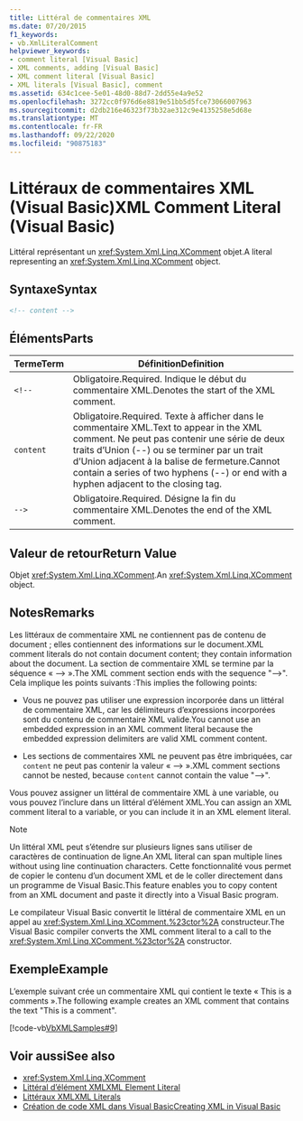 ```yaml
---
title: Littéral de commentaires XML
ms.date: 07/20/2015
f1_keywords:
- vb.XmlLiteralComment
helpviewer_keywords:
- comment literal [Visual Basic]
- XML comments, adding [Visual Basic]
- XML comment literal [Visual Basic]
- XML literals [Visual Basic], comment
ms.assetid: 634c1cee-5e01-48d0-88d7-2dd55e4a9e52
ms.openlocfilehash: 3272cc0f976d6e8819e51bb5d5fce73066007963
ms.sourcegitcommit: d2db216e46323f73b32ae312c9e4135258e5d68e
ms.translationtype: MT
ms.contentlocale: fr-FR
ms.lasthandoff: 09/22/2020
ms.locfileid: "90875183"
---
```

# <a name="xml-comment-literal-visual-basic"></a><span data-ttu-id="0f613-102">Littéraux de commentaires XML (Visual Basic)</span><span class="sxs-lookup"><span data-stu-id="0f613-102">XML Comment Literal (Visual Basic)</span></span>

<span data-ttu-id="0f613-103">Littéral représentant un <xref:System.Xml.Linq.XComment> objet.</span><span class="sxs-lookup"><span data-stu-id="0f613-103">A literal representing an <xref:System.Xml.Linq.XComment> object.</span></span>  
  
## <a name="syntax"></a><span data-ttu-id="0f613-104">Syntaxe</span><span class="sxs-lookup"><span data-stu-id="0f613-104">Syntax</span></span>  
  
```xml  
<!-- content -->  
```  
  
## <a name="parts"></a><span data-ttu-id="0f613-105">Éléments</span><span class="sxs-lookup"><span data-stu-id="0f613-105">Parts</span></span>  
  
|<span data-ttu-id="0f613-106">Terme</span><span class="sxs-lookup"><span data-stu-id="0f613-106">Term</span></span>|<span data-ttu-id="0f613-107">Définition</span><span class="sxs-lookup"><span data-stu-id="0f613-107">Definition</span></span>|  
|---|---|  
|`<!--`|<span data-ttu-id="0f613-108">Obligatoire.</span><span class="sxs-lookup"><span data-stu-id="0f613-108">Required.</span></span> <span data-ttu-id="0f613-109">Indique le début du commentaire XML.</span><span class="sxs-lookup"><span data-stu-id="0f613-109">Denotes the start of the XML comment.</span></span>|  
|`content`|<span data-ttu-id="0f613-110">Obligatoire.</span><span class="sxs-lookup"><span data-stu-id="0f613-110">Required.</span></span> <span data-ttu-id="0f613-111">Texte à afficher dans le commentaire XML.</span><span class="sxs-lookup"><span data-stu-id="0f613-111">Text to appear in the XML comment.</span></span> <span data-ttu-id="0f613-112">Ne peut pas contenir une série de deux traits d’Union (--) ou se terminer par un trait d’Union adjacent à la balise de fermeture.</span><span class="sxs-lookup"><span data-stu-id="0f613-112">Cannot contain a series of two hyphens (--) or end with a hyphen adjacent to the closing tag.</span></span>|  
|`-->`|<span data-ttu-id="0f613-113">Obligatoire.</span><span class="sxs-lookup"><span data-stu-id="0f613-113">Required.</span></span> <span data-ttu-id="0f613-114">Désigne la fin du commentaire XML.</span><span class="sxs-lookup"><span data-stu-id="0f613-114">Denotes the end of the XML comment.</span></span>|  
  
## <a name="return-value"></a><span data-ttu-id="0f613-115">Valeur de retour</span><span class="sxs-lookup"><span data-stu-id="0f613-115">Return Value</span></span>  

 <span data-ttu-id="0f613-116">Objet <xref:System.Xml.Linq.XComment>.</span><span class="sxs-lookup"><span data-stu-id="0f613-116">An <xref:System.Xml.Linq.XComment> object.</span></span>  
  
## <a name="remarks"></a><span data-ttu-id="0f613-117">Notes</span><span class="sxs-lookup"><span data-stu-id="0f613-117">Remarks</span></span>  

 <span data-ttu-id="0f613-118">Les littéraux de commentaire XML ne contiennent pas de contenu de document ; elles contiennent des informations sur le document.</span><span class="sxs-lookup"><span data-stu-id="0f613-118">XML comment literals do not contain document content; they contain information about the document.</span></span> <span data-ttu-id="0f613-119">La section de commentaire XML se termine par la séquence « --> ».</span><span class="sxs-lookup"><span data-stu-id="0f613-119">The XML comment section ends with the sequence "-->".</span></span> <span data-ttu-id="0f613-120">Cela implique les points suivants :</span><span class="sxs-lookup"><span data-stu-id="0f613-120">This implies the following points:</span></span>  
  
- <span data-ttu-id="0f613-121">Vous ne pouvez pas utiliser une expression incorporée dans un littéral de commentaire XML, car les délimiteurs d’expressions incorporées sont du contenu de commentaire XML valide.</span><span class="sxs-lookup"><span data-stu-id="0f613-121">You cannot use an embedded expression in an XML comment literal because the embedded expression delimiters are valid XML comment content.</span></span>  
  
- <span data-ttu-id="0f613-122">Les sections de commentaires XML ne peuvent pas être imbriquées, car `content` ne peut pas contenir la valeur « --> ».</span><span class="sxs-lookup"><span data-stu-id="0f613-122">XML comment sections cannot be nested, because `content` cannot contain the value "-->".</span></span>  
  
 <span data-ttu-id="0f613-123">Vous pouvez assigner un littéral de commentaire XML à une variable, ou vous pouvez l’inclure dans un littéral d’élément XML.</span><span class="sxs-lookup"><span data-stu-id="0f613-123">You can assign an XML comment literal to a variable, or you can include it in an XML element literal.</span></span>  
  
> [!NOTE]
> <span data-ttu-id="0f613-124">Un littéral XML peut s’étendre sur plusieurs lignes sans utiliser de caractères de continuation de ligne.</span><span class="sxs-lookup"><span data-stu-id="0f613-124">An XML literal can span multiple lines without using line continuation characters.</span></span> <span data-ttu-id="0f613-125">Cette fonctionnalité vous permet de copier le contenu d’un document XML et de le coller directement dans un programme de Visual Basic.</span><span class="sxs-lookup"><span data-stu-id="0f613-125">This feature enables you to copy content from an XML document and paste it directly into a Visual Basic program.</span></span>  
  
 <span data-ttu-id="0f613-126">Le compilateur Visual Basic convertit le littéral de commentaire XML en un appel au <xref:System.Xml.Linq.XComment.%23ctor%2A> constructeur.</span><span class="sxs-lookup"><span data-stu-id="0f613-126">The Visual Basic compiler converts the XML comment literal to a call to the <xref:System.Xml.Linq.XComment.%23ctor%2A> constructor.</span></span>  
  
## <a name="example"></a><span data-ttu-id="0f613-127">Exemple</span><span class="sxs-lookup"><span data-stu-id="0f613-127">Example</span></span>  

 <span data-ttu-id="0f613-128">L’exemple suivant crée un commentaire XML qui contient le texte « This is a comments ».</span><span class="sxs-lookup"><span data-stu-id="0f613-128">The following example creates an XML comment that contains the text "This is a comment".</span></span>  
  
 [!code-vb[VbXMLSamples#9](~/samples/snippets/visualbasic/VS_Snippets_VBCSharp/VbXMLSamples/VB/XMLSamples4.vb#9)]  
  
## <a name="see-also"></a><span data-ttu-id="0f613-129">Voir aussi</span><span class="sxs-lookup"><span data-stu-id="0f613-129">See also</span></span>

- <xref:System.Xml.Linq.XComment>
- [<span data-ttu-id="0f613-130">Littéral d’élément XML</span><span class="sxs-lookup"><span data-stu-id="0f613-130">XML Element Literal</span></span>](xml-element-literal.md)
- [<span data-ttu-id="0f613-131">Littéraux XML</span><span class="sxs-lookup"><span data-stu-id="0f613-131">XML Literals</span></span>](index.md)
- [<span data-ttu-id="0f613-132">Création de code XML dans Visual Basic</span><span class="sxs-lookup"><span data-stu-id="0f613-132">Creating XML in Visual Basic</span></span>](../../programming-guide/language-features/xml/creating-xml.md)
